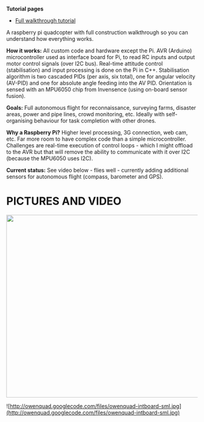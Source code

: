 **Tutorial pages**
  * [Full walkthrough tutorial](http://ghowen.me/build-your-own-quadcopter-autopilot)

A raspberry pi quadcopter with full construction walkthrough so you can understand how everything works.

**How it works:**  All custom code and hardware except the Pi.  AVR (Arduino) microcontroller used as interface board for Pi, to read RC inputs and output motor control signals (over I2C bus).  Real-time attitude control (stabilisation) and input processing is done on the Pi in C++.  Stabilisation algorithm is two cascaded PIDs (per axis, six total), one for angular velocity (AV-PID) and one for absolute angle feeding into the AV PID.  Orientation is sensed with an MPU6050 chip from Invensence (using on-board sensor fusion).

**Goals:** Full autonomous flight for reconnaissance, surveying farms, disaster areas, power and pipe lines, crowd monitoring, etc.  Ideally with self-organising behaviour for task completion with other drones.

**Why a Raspberry Pi?** Higher level processing, 3G connection, web cam, etc.  Far more room to have complex code than a simple microcontroller.  Challenges are real-time execution of control loops - which I might offload to the AVR but that will remove the ability to communicate with it over I2C (because the MPU6050 uses I2C).

**Current status:** See video below - flies well - currently adding additional sensors for autonomous flight (compass, barometer and GPS).

# PICTURES AND VIDEO #

<a href='http://www.youtube.com/watch?feature=player_embedded&v=iSKVnFI_7HA' target='_blank'><img src='http://img.youtube.com/vi/iSKVnFI_7HA/0.jpg' width='640' height=480 /></a>

![http://owenquad.googlecode.com/files/owenquad-intboard-sml.jpg](http://owenquad.googlecode.com/files/owenquad-intboard-sml.jpg)